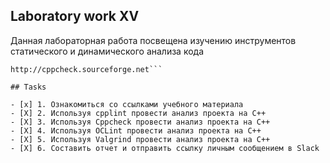 ## Laboratory work XV


Данная лабораторная работа посвещена изучению инструментов статического и динамического анализа кода
```Code Analytics
http://cppcheck.sourceforge.net```

## Tasks

- [x] 1. Ознакомиться со ссылками учебного материала
- [X] 2. Используя cpplint провести анализ проекта на C++ 
- [X] 3. Используя Cppcheck провести анализ проекта на C++ 
- [X] 4. Используя OCLint провести анализ проекта на C++ 
- [X] 5. Используя Valgrind провести анализ проекта на C++ 
- [X] 6. Составить отчет и отправить ссылку личным сообщением в Slack 


